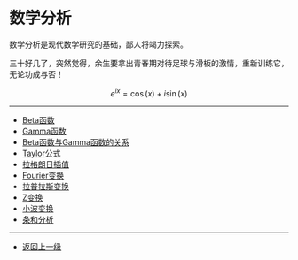 # 数学分析
数学分析是现代数学研究的基础，鄙人将竭力探索。

三十好几了，突然觉得，余生要拿出青春期对待足球与滑板的激情，重新训练它，无论功成与否！

$$
e^{ix}=\cos(x)+i\sin(x)
$$

---
* [Beta函数](math/analys/beta.md)
* [Gamma函数](math/analys/gamma.md)
* [Beta函数与Gamma函数的关系](math/analys/bgrelation.md)
* [Taylor公式](math/analys/taylor.md)
* [拉格朗日插值](math/analys/lagrange.md)
* [Fourier变换](math/analys/fourier.md)
* [拉普拉斯变换](math/analys/laplace.md)
* [Z变换](math/analys/z.md)
* [小波变换](math/analys/wavelet.md)
* [条和分析]()
---
* [返回上一级](math/README.md)
